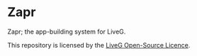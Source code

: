 # Zapr
Zapr; the app-building system for LiveG.

This repository is licensed by the [LiveG Open-Source Licence](https://github.com/LiveG-Development/Zapr/blob/master/LICENCE.md).
